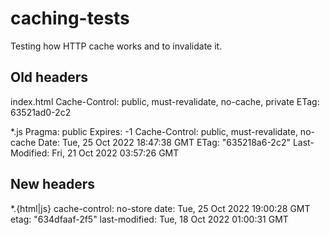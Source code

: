 # caching-tests

Testing how HTTP cache works and to invalidate it.

## Old headers

index.html
Cache-Control: public, must-revalidate, no-cache, private
ETag: 63521ad0-2c2

*.js
Pragma: public
Expires: -1
Cache-Control: public, must-revalidate, no-cache
Date: Tue, 25 Oct 2022 18:47:38 GMT
ETag: "635218a6-2c2"
Last-Modified: Fri, 21 Oct 2022 03:57:26 GMT

## New headers

*.{html|js}
cache-control: no-store
date: Tue, 25 Oct 2022 19:00:28 GMT
etag: "634dfaaf-2f5"
last-modified: Tue, 18 Oct 2022 01:00:31 GMT
